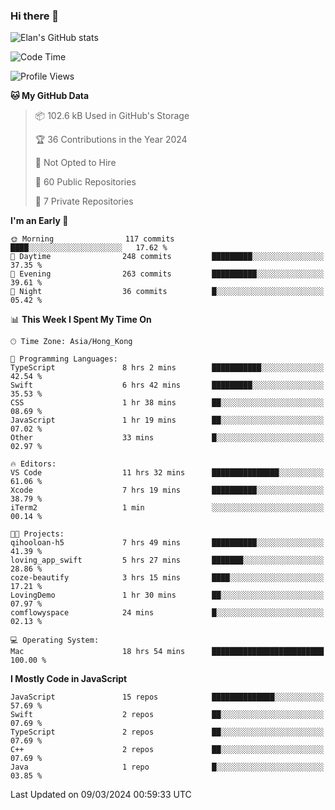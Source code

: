 ### Hi there 👋

![Elan's GitHub stats](https://github-readme-stats.vercel.app/api?username=elaninhust&rank_icon=github)

<!--START_SECTION:waka-->
![Code Time](http://img.shields.io/badge/Code%20Time-61%20hrs%2034%20mins-blue)

![Profile Views](http://img.shields.io/badge/Profile%20Views-7-blue)

**🐱 My GitHub Data** 

> 📦 102.6 kB Used in GitHub's Storage 
 > 
> 🏆 36 Contributions in the Year 2024
 > 
> 🚫 Not Opted to Hire
 > 
> 📜 60 Public Repositories 
 > 
> 🔑 7 Private Repositories 
 > 
**I'm an Early 🐤** 

```text
🌞 Morning                117 commits         ████░░░░░░░░░░░░░░░░░░░░░   17.62 % 
🌆 Daytime                248 commits         █████████░░░░░░░░░░░░░░░░   37.35 % 
🌃 Evening                263 commits         ██████████░░░░░░░░░░░░░░░   39.61 % 
🌙 Night                  36 commits          █░░░░░░░░░░░░░░░░░░░░░░░░   05.42 % 
```


📊 **This Week I Spent My Time On** 

```text
🕑︎ Time Zone: Asia/Hong_Kong

💬 Programming Languages: 
TypeScript               8 hrs 2 mins        ███████████░░░░░░░░░░░░░░   42.54 % 
Swift                    6 hrs 42 mins       █████████░░░░░░░░░░░░░░░░   35.53 % 
CSS                      1 hr 38 mins        ██░░░░░░░░░░░░░░░░░░░░░░░   08.69 % 
JavaScript               1 hr 19 mins        ██░░░░░░░░░░░░░░░░░░░░░░░   07.02 % 
Other                    33 mins             █░░░░░░░░░░░░░░░░░░░░░░░░   02.97 % 

🔥 Editors: 
VS Code                  11 hrs 32 mins      ███████████████░░░░░░░░░░   61.06 % 
Xcode                    7 hrs 19 mins       ██████████░░░░░░░░░░░░░░░   38.79 % 
iTerm2                   1 min               ░░░░░░░░░░░░░░░░░░░░░░░░░   00.14 % 

🐱‍💻 Projects: 
qihooloan-h5             7 hrs 49 mins       ██████████░░░░░░░░░░░░░░░   41.39 % 
loving_app_swift         5 hrs 27 mins       ███████░░░░░░░░░░░░░░░░░░   28.86 % 
coze-beautify            3 hrs 15 mins       ████░░░░░░░░░░░░░░░░░░░░░   17.21 % 
LovingDemo               1 hr 30 mins        ██░░░░░░░░░░░░░░░░░░░░░░░   07.97 % 
comflowyspace            24 mins             █░░░░░░░░░░░░░░░░░░░░░░░░   02.13 % 

💻 Operating System: 
Mac                      18 hrs 54 mins      █████████████████████████   100.00 % 
```

**I Mostly Code in JavaScript** 

```text
JavaScript               15 repos            ██████████████░░░░░░░░░░░   57.69 % 
Swift                    2 repos             ██░░░░░░░░░░░░░░░░░░░░░░░   07.69 % 
TypeScript               2 repos             ██░░░░░░░░░░░░░░░░░░░░░░░   07.69 % 
C++                      2 repos             ██░░░░░░░░░░░░░░░░░░░░░░░   07.69 % 
Java                     1 repo              █░░░░░░░░░░░░░░░░░░░░░░░░   03.85 % 
```




 Last Updated on 09/03/2024 00:59:33 UTC
<!--END_SECTION:waka-->

